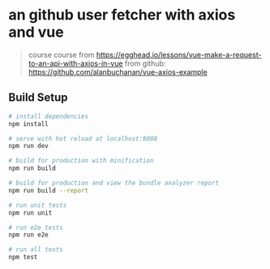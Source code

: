 # an github user fetcher with axios and vue

> course course from https://egghead.io/lessons/vue-make-a-request-to-an-api-with-axios-in-vue
> from github: https://github.com/alanbuchanan/vue-axios-example

## Build Setup

``` bash
# install dependencies
npm install

# serve with hot reload at localhost:8080
npm run dev

# build for production with minification
npm run build

# build for production and view the bundle analyzer report
npm run build --report

# run unit tests
npm run unit

# run e2e tests
npm run e2e

# run all tests
npm test
```
